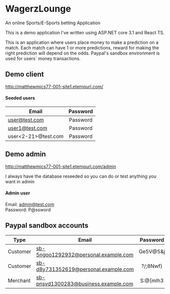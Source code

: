 # WagerzLounge
An online Sports/E-Sports betting Application

This is a demo application I've written using ASP.NET core 3.1 and React TS. 

This is an application where users place money to make a prediction on a match. 
Each match can have 1 or more predictions, reward for making the right prediction will depend on the odds. 
Paypal's sandbox environment is used for users` money transactions.

## Demo client
   http://matthewmics77-001-site1.etempurl.com/  
#### Seeded users  
| Email         | Password      |
| ------------- |:-------------:|
| user@test.com | Password      |
| user1@test.com| Password      |
| user<2-21>@test.com | Password      | 

## Demo admin
http://matthewmics77-001-site1.etempurl.com/admin

I always have the database reseeded so you can do or test anything you want in admin
#### Admin user
   Email: admin@test.com  
   Password: P@ssword    

## Paypal sandbox accounts
| Type | Email         | Password      | 
| ------- | ------------- |:-------------:|
| Customer | sb-5ngoo1292932@personal.example.com | Ge5V@5&j |
| Customer | sb-d8y731352619@personal.example.com | ?/;8Nwf) |
| Merchant | sb-pnsvd1300283@business.example.com | S:@[mlh3 | 
